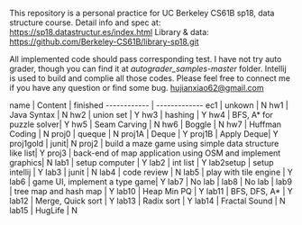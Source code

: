This repository is a personal practice for UC Berkeley CS61B sp18, data structure course.
Detail info and spec at: https://sp18.datastructur.es/index.html
Library & data: https://github.com/Berkeley-CS61B/library-sp18.git

All implemented code should pass corresponding test. I have not try auto grader, though you can find it at *autograder_samples-master* folder. 
Intellij is used to build and complie all those codes.
Please feel free to connect me if you have any question or find some bug.
hujianxiao62@gmail.com

 name | Content | finished
------------ | -------------
ec1 | unkown | N
hw1 | Java Syntax | N
hw2 | union set | Y
hw3 | hashing | Y
hw4 | BFS, A* for puzzle solver| Y
hw5 | Seam Carving | N
hw6 | Boggle | N
hw7 | Huffman Coding | N
proj0 | queque | N
proj1A | Deque | Y
proj1B | Apply Deque| Y
proj1gold | junit| N
proj2 | build a maze game using simple data structure like list| Y
proj3 | back-end of map application using OSM and implement graphics| N
lab1 | setup computer | Y
lab2 | int list | Y
lab2setup | setup intellij | Y
lab3 | junit | N
lab4 | code review | N
lab5 | play with tile engine | Y
lab6 | game UI, implement a type game| Y
lab7 | No lab | 
lab8 | No lab | 
lab9 | tree map and hash map | Y
lab10 | Heap Min PQ | Y
lab11 | BFS, DFS, A* | Y
lab12 | Merge, Quick sort | Y
lab13 | Radix sort | Y
lab14 | Fractal Sound | N
lab15 | HugLife | N
